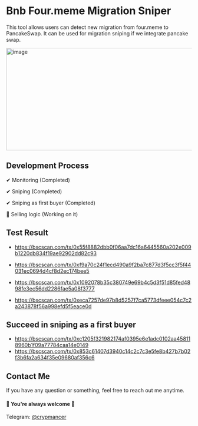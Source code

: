# Bnb Four.meme Migration Sniper

This tool allows users can detect new migration from four.meme to PancakeSwap.
It can be used for migration sniping if we integrate pancake swap.

<img width="725" height="278" alt="image" src="https://github.com/user-attachments/assets/22ea8141-ce7e-4845-98b0-b506d189645f" />

## Development Process

✔ Monitoring (Completed)

✔ Sniping (Completed)

✔ Sniping as first buyer (Completed)

🚧 Selling logic (Working on it)

## Test Result

- https://bscscan.com/tx/0x55f8882dbb0f06aa7dc16a6445560a202e009b1220db834f19ae92902dd82c93

- https://bscscan.com/tx/0xf9a70c24f1ecd490a9f2ba7c877d3f5cc3f5f44031ec0694d4cf8d2ec174bee5

- https://bscscan.com/tx/0x1092078b35c380749e69b4c5d3f51d85fed4898fe3ec56dd2286fae5a08f3777

- https://bscscan.com/tx/0xeca7257de97b8d5257f7ca5773dfeee054c7c2a243878f56a998efd5f5eace0d

## Succeed in sniping as a first buyer

- https://bscscan.com/tx/0xc1205f321982174af0395e6e1adc0102aa458118960b1f09a77784caa14e0149
- https://bscscan.com/tx/0x853c61407d3940c14c2c7c3e5fe8b427b7b02f3b6fa2a634f35e09680af356c6

## Contact Me

If you have any question or something, feel free to reach out me anytime.
<br>
#### 🌹 You're always welcome 🌹

Telegram: [@crypmancer](https://t.me/cryp_mancer) <br>
